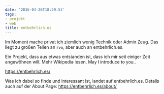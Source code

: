 ```yaml
---
date: '2016-04-26T18:29:53'
tags:
- projekt
- web
title: entbehrlich.es
---
```


Im Moment mache privat ich ziemlich wenig Technik oder Admin Zeug.
Das liegt zu großen Teilen an `rvo`, aber auch an entbehrlich.es.

Ein Projekt, dass aus etwas entstanden ist, dass ich mir seit einiger Zeit
angewöhnen will. Mehr Wikipedia lesen. May I introduce to you..

https://entbehrlich.es/

Was ich dabei so finde und interessant ist, landet auf entbehrlich.es.
Details auch auf der About Page: https://entbehrlich.es/about/